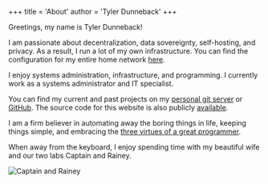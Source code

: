 +++
title = 'About'
author = 'Tyler Dunneback'
+++

Greetings, my name is Tyler Dunneback!

I am passionate about decentralization, data sovereignty, self-hosting, and
privacy. As a result, I run a lot of my own infrastructure. You can find the
configuration for my entire home network
[here](https://git.tdback.net/nix-config).

I enjoy systems administration, infrastructure, and programming. I currently
work as a systems administrator and IT specialist.

You can find my current and past projects on my [personal git
server](https://git.tdback.net) or [GitHub](https://github.com/tdback).
The source code for this website is also publicly
[available](https://git.tdback.net/website).

I am a firm believer in automating away the boring things in life, keeping
things simple, and embracing the
[three virtues of a great programmer](https://thethreevirtues.com/).

When away from the keyboard, I enjoy spending time with my beautiful wife and
our two labs Captain and Rainey.

![Captain and Rainey](/Captain_and_Rainey.jpg)
